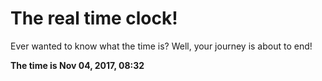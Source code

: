 # The real time clock!

Ever wanted to know what the time is? Well, your journey is about to end!

**The time is Nov 04, 2017, 08:32**
